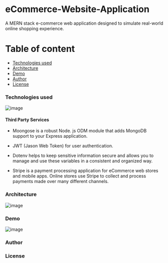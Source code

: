 # eCommerce-Website-Application

A MERN stack e-commerce web application designed to simulate real-world online shopping experience.

# Table of content #
* [Technologies used](#heading-1 "Goto Technologies used")
* [Architecture](#Architecture "Goto Architecture")
* [Demo](#Demo "Goto Demo")
* [Author](#Author "Goto Author")
* [License](#License "Goto License")

### Technologies used ###
![image](https://user-images.githubusercontent.com/36947647/211770685-a2204f80-3893-4654-8f34-da1e44f29663.png)
#### Third Party Services ####

* Moongose is a robust Node. js ODM module that adds MongoDB support to your Express application.

* JWT (Jason Web Token) for user authentication.

* Dotenv helps to keep sensitive information secure and allows you to manage and use these variables in a consistent and organized way.

* Stripe is a payment processing application for eCommerce web stores and mobile apps. Online stores use Stripe to collect and process payments made over many different channels.

### Architecture ###
![image](https://user-images.githubusercontent.com/36947647/211771396-5d6e690c-ab46-4ccc-9537-fc6fcad7003e.png)

### Demo ###
![image](https://user-images.githubusercontent.com/36947647/211771888-c78c8cf1-0255-4ff3-92e0-8aaf947c105b.png)

### Author ###

### License ###





